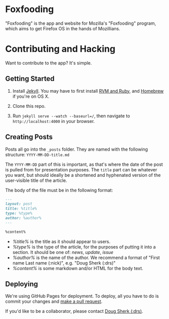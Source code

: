 Foxfooding
===

"Foxfooding" is the app and website for Mozilla's "Foxfooding" program, which aims to get Firefox OS in the hands of Mozillians.

# Contributing and Hacking

Want to contribute to the app? It's simple.

## Getting Started

1. Install [Jekyll](http://jekyllrb.com/). You may have to first install [RVM and Ruby](https://rvm.io/), and [Homebrew](http://brew.sh/) if you're on OS X.

2. Clone this repo.

3. Run ```jekyll serve --watch --baseurl=/```, then navigate to ```http://localhost:4000``` in your browser.

## Creating Posts

Posts all go into the ```_posts``` folder. They are named with the following structure: ```YYYY-MM-DD-title.md```

The ```YYYY-MM-DD``` part of this is important, as that's where the date of the post is pulled from for presentation purposes. The ```title``` part can be whatever you want, but should ideally be a shortened and hyphenated version of the user-visible title of the  article.

The body of the file must be in the following format:
```md
---
layout: post
title: %title%
type: %type%
author: %author%
---

%content%
```

* *%title%* is the title as it should appear to users.
* *%type%* is the type of the article, for the purposes of putting it into a section. It should be one of: *news*, *update*, *issue*
* *%author%* is the name of the author. We recommend a format of "First name Last name (:nick)", e.g. "Doug Sherk (:drs)"
* *%content%* is some markdown and/or HTML for the body text.

## Deploying

We're using GitHub Pages for deployment. To deploy, all you have to do is commit your changes and [make a pull request](https://help.github.com/articles/using-pull-requests/).

If you'd like to be a collaborator, please contact [Doug Sherk (:drs)](mailto:drs@mozilla.com).
